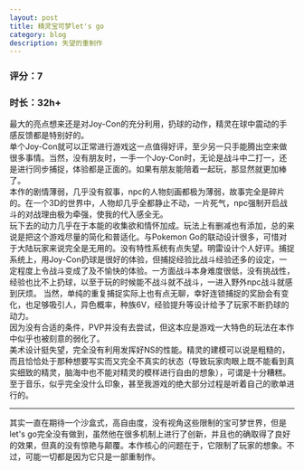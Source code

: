 ```yaml
---
layout: post
title: 精灵宝可梦let's go
category: blog
description: 失望的重制作
---
```


### 评分：7  
### 时长：32h+  

最大的亮点想来还是对Joy-Con的充分利用，扔球的动作，精灵在球中震动的手感反馈都是特别好的。  
单个Joy-Con就可以正常进行游戏这一点值得好评，至少另一只手能腾出空来做很多事情。当然，没有朋友时，一手一个Joy-Con时，无论是战斗中二打一，还是进行同步捕捉，体验都是正面的。如果有朋友能陪着一起玩，那显然就更加棒了。   
本作的剧情薄弱，几乎没有叙事，npc的人物刻画都极为薄弱，故事完全是碎片的。在一个3D的世界中，人物却几乎全都静止不动，一片死气，npc强制开启战斗的对战理由极为牵强，使我的代入感全无。  
玩下去的动力几乎在于本能的收集欲和情怀加成。玩法上有删减也有添加，总的来说是把这个游戏尽量的简化和普适化。与Pokemon Go的联动设计很多，可惜对于大陆玩家来说完全是无用的。没有特性系统有点失望。明雷设计个人好评。捕捉系统上，用Joy-Con扔球是很好的体验，但捕捉经验比战斗经验还多的设定，一定程度上令战斗变成了及不愉快的体验。一方面战斗本身难度很低，没有挑战性，经验也比不上扔球，以至于玩的时候能不战斗就不战斗，一进入野外npc战斗就感到厌烦。
当然，单纯的重复捕捉实际上也有点无聊，幸好连锁捕捉的奖励会有变化，也足够吸引人，异色概率，种族6V，经验提升等设计给予了玩家不断扔球的动力。  
因为没有合适的条件，PVP并没有去尝试，但这本应是游戏一大特色的玩法在本作中似乎也被刻意的弱化了。  
美术设计挺失望，完全没有利用发挥好NS的性能。精灵的建模可以说是粗糙的，而且恰恰处于那种想要写实而又完全不真实的状态（导致玩家肉眼上既不能看到真实细致的精灵，脑海中也不能对精灵的模样进行自由的想象），可谓是十分糟糕。  
至于音乐，似乎完全没什么印象，甚至我游戏的绝大部分过程是听着自己的歌单进行的。  

---
其实一直在期待一个沙盒式，高自由度，没有视角这些限制的宝可梦世界，但是let's go完全没有做到，虽然他在很多机制上进行了创新，并且也的确取得了良好的效果，但真的没有惊艳与颠覆。本作核心的问题在于，它限制了玩家的想象。不过，可能一切都是因为它只是一部重制作。
